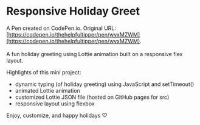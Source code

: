 # Responsive Holiday Greet

A Pen created on CodePen.io. Original URL: [https://codepen.io/thehelpfultipper/pen/wvxMZWM](https://codepen.io/thehelpfultipper/pen/wvxMZWM).
<br /><br />
A fun holiday greeting using Lottie animation built on a responsive flex layout. 

Highlights of this mini project: 
- dynamic typing (of holiday greeting) using JavaScript and setTimeout()
- animated Lottie animation
- customized Lottie JSON file (hosted on GitHub pages for src)
- responsive layout using flexbox

Enjoy, customize, and happy holidays ♡